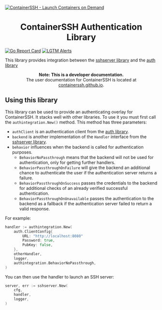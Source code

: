 [![ContainerSSH - Launch Containers on Demand](https://containerssh.io/images/logo-for-embedding.svg)](https://containerssh.io/)

<!--suppress HtmlDeprecatedAttribute -->
<h1 align="center">ContainerSSH Authentication Library</h1>

[![Go Report Card](https://goreportcard.com/badge/github.com/containerssh/authintegration?style=for-the-badge)](https://goreportcard.com/report/github.com/containerssh/library-template)
[![LGTM Alerts](https://img.shields.io/lgtm/alerts/github/ContainerSSH/authintegration?style=for-the-badge)](https://lgtm.com/projects/g/ContainerSSH/authintegration/)

This library provides integration between the [sshserver library](https://github.com/containerssh/sshserver) and the [auth library](https://github.com/containerssh/auth)

<p align="center"><strong>Note: This is a developer documentation.</strong><br />The user documentation for ContainerSSH is located at <a href="https://containerssh.github.io">containerssh.github.io</a>.</p>

## Using this library

This library can be used to provide an authenticating overlay for ContainerSSH. It stacks well with other libraries. To use it you must first call the `authintegration.New()` method. This method has three parameters:

- `authClient` is an authentication client from the [auth library](https://github.com/containerssh/auth).
- `backend` is another implementation of the `Handler` interface from the [sshserver library](https://github.com/containerssh/sshserver).
- `behavior` influences when the backend is called for authentication purposes.
  - `BehaviorNoPassthrough` means that the backend will not be used for authentication, only for getting further handlers.
  - `BehaviorPassthroughOnFailure` will give the backend an additional chance to authenticate the user if the authentication server returns a failure.
  - `BehaviorPassthroughOnSuccess` passes the credentials to the backend for additional checks of an already verified successful authentication.
  - `BehaviorPassthroughOnUnavailable` passes the authentication to the backend as a fallback if the authentication server failed to return a valid response. 

For example:

```go
handler := authintegration.New(
    auth.ClientConfig{
        URL: "http://localhost:8080"
        Password: true,
        PubKey: false,
    },
    otherHandler,
    logger,
    authintegration.BehaviorNoPassthrough,
)
```

You can then use the handler to launch an SSH server:

```go
server, err := sshserver.New(
    cfg,
    handler,
    logger,
)
```
